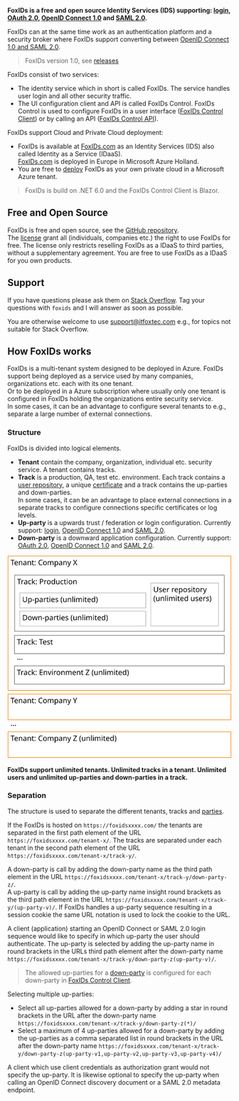 **FoxIDs is a free and open source Identity Services (IDS) supporting: [login](login.md), [OAuth 2.0](oauth-2.0.md), [OpenID Connect 1.0](oidc.md) and [SAML 2.0](saml-2.0.md).**

FoxIDs can at the same time work as an authentication platform and a security broker where FoxIDs support converting between [OpenID Connect 1.0 and SAML 2.0](parties.md).


> FoxIDs version 1.0, see [releases](https://github.com/ITfoxtec/FoxIDs/releases)

FoxIDs consist of two services:

- The identity service which in short is called FoxIDs. The service handles user login and all other security traffic.
- The UI configuration client and API is called FoxIDs Control. FoxIDs Control is used to configure FoxIDs in a user interface ([FoxIDs Control Client](control.md#foxids-control-client)) or by calling an API ([FoxIDs Control API](control.md#foxids-control-api)).

FoxIDs support Cloud and Private Cloud deployment:

- FoxIDs is available at [FoxIDs.com](https://foxids.com) as an Identity Services (IDS) also called Identity as a Service (IDaaS).  
[FoxIDs.com](https://foxids.com) is deployed in Europe in Microsoft Azure Holland.
- You are free to [deploy](deployment.md) FoxIDs as your own private cloud in a Microsoft Azure tenant.

> FoxIDs is build on .NET 6.0 and the FoxIDs Control Client is Blazor.

## Free and Open Source

FoxIDs is free and open source, see the [GitHub repository](https://github.com/ITfoxtec/FoxIDs).  
The [license](https://github.com/ITfoxtec/FoxIDs/blob/master/LICENSE) grant all (individuals, companies etc.) the right to use FoxIDs for free. The license only restricts reselling FoxIDs as a IDaaS to third parties, without a supplementary agreement.
You are free to use FoxIDs as a IDaaS for you own products.

## Support

If you have questions please ask them on [Stack Overflow](https://stackoverflow.com/questions/tagged/foxids). Tag your questions with `foxids` and I will answer as soon as possible.

You are otherwise welcome to use [support@itfoxtec.com](mailto:support@itfoxtec.com?subject=FoxIDs) e.g., for topics not suitable for Stack Overflow.

## How FoxIDs works

FoxIDs is a multi-tenant system designed to be deployed in Azure. FoxIDs support being deployed as a service used by many companies, organizations etc. each with its one tenant.  
Or to be deployed in a Azure subscription where usually only one tenant is configured in FoxIDs holding the organizations entire security service.  
In some cases, it can be an advantage to configure several tenants to e.g., separate a large number of external connections.

### Structure

FoxIDs is divided into logical elements.

- **Tenant** contain the company, organization, individual etc. security service. A tenant contains tracks.
- **Track** is a production, QA, test etc. environment. Each track contains a [user repository](login.md#user-repository), a unique [certificate](certificates.md) and a track contains the up-parties and down-parties.  
In some cases, it can be an advantage to place external connections in a separate tracks to configure connections specific certificates or log levels.
- **Up-party** is a upwards trust / federation or login configuration. Currently support: [login](login.md), [OpenID Connect 1.0](oidc.md#up-party) and [SAML 2.0](saml-2.0.md#up-party).
- **Down-party** is a downward application configuration. Currently support: [OAuth 2.0](oauth-2.0.md#down-party), [OpenID Connect 1.0](oidc.md#down-party) and [SAML 2.0](saml-2.0.md#down-party).

![FoxIDs structure](images/structure.svg)

**FoxIDs support unlimited tenants. Unlimited tracks in a tenant. Unlimited users and unlimited up-parties and down-parties in a track.**

### Separation
The structure is used to separate the different tenants, tracks and [parties](parties.md). 

If the FoxIDs is hosted on `https://foxidsxxxx.com/` the tenants are separated in the first path element of the URL `https://foxidsxxxx.com/tenant-x/`. 
The tracks are separated under each tenant in the second path element of the URL `https://foxidsxxxx.com/tenant-x/track-y/`.

A down-party is call by adding the down-party name as the third path element in the URL `https://foxidsxxxx.com/tenant-x/track-y/down-party-z/`.  
A up-party is call by adding the up-party name insight round brackets as the third path element in the URL `https://foxidsxxxx.com/tenant-x/track-y/(up-party-v)/`. 
If FoxIDs handles a up-party sequence resulting in a session cookie the same URL notation is used to lock the cookie to the URL.

A client (application) starting an OpenID Connect or SAML 2.0 login sequence would like to specify in which up-party the user should authenticate. 
The up-party is selected by adding the up-party name in round brackets in the URLs third path element after the down-party name `https://foxidsxxxx.com/tenant-x/track-y/down-party-z(up-party-v)/`.  

> The allowed up-parties for a [down-party](parties.md#down-party) is configured for each down-party in [FoxIDs Control Client](control.md#foxids-control-client).

Selecting multiple up-parties:

- Select all up-parties allowed for a down-party by adding a star in round brackets in the URL after the down-party name `https://foxidsxxxx.com/tenant-x/track-y/down-party-z(*)/`
- Select a maximum of 4 up-parties allowed for a down-party by adding the up-parties as a comma separated list in round brackets 
  in the URL after the down-party name `https://foxidsxxxx.com/tenant-x/track-y/down-party-z(up-party-v1,up-party-v2,up-party-v3,up-party-v4)/`

A client which use client credentials as authorization grant would not specify the up-party. It is likewise optional to specify the up-party when calling an OpenID Connect discovery document or a SAML 2.0 metadata endpoint.